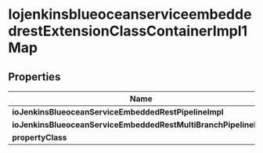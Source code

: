 
# IojenkinsblueoceanserviceembeddedrestExtensionClassContainerImpl1Map

## Properties
Name | Type | Description | Notes
------------ | ------------- | ------------- | -------------
**ioJenkinsBlueoceanServiceEmbeddedRestPipelineImpl** | [**IojenkinsblueoceanserviceembeddedrestExtensionClassImpl**](IojenkinsblueoceanserviceembeddedrestExtensionClassImpl.md) |  |  [optional]
**ioJenkinsBlueoceanServiceEmbeddedRestMultiBranchPipelineImpl** | [**IojenkinsblueoceanserviceembeddedrestExtensionClassImpl**](IojenkinsblueoceanserviceembeddedrestExtensionClassImpl.md) |  |  [optional]
**propertyClass** | **String** |  |  [optional]



